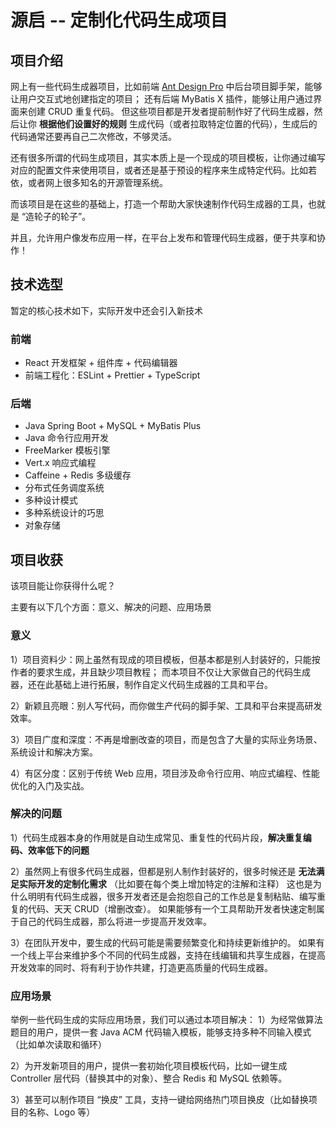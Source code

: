 # 源启 -- 定制化代码生成项目

## 项目介绍
网上有一些代码生成器项目，比如前端 [Ant Design Pro](https://pro.ant.design/zh-CN) 中后台项目脚手架，能够让用户交互式地创建指定的项目；
还有后端 MyBatis X 插件，能够让用户通过界面来创建 CRUD 重复代码。
但这些项目都是开发者提前制作好了代码生成器，然后让你 **根据他们设置好的规则** 生成代码（或者拉取特定位置的代码），生成后的代码通常还要再自己二次修改，不够灵活。

还有很多所谓的代码生成项目，其实本质上是一个现成的项目模板，让你通过编写对应的配置文件来使用项目，或者还是基于预设的程序来生成特定代码。比如若依，或者网上很多知名的开源管理系统。

而该项目是在这些的基础上，打造一个帮助大家快速制作代码生成器的工具，也就是 “造轮子的轮子”。

并且，允许用户像发布应用一样，在平台上发布和管理代码生成器，便于共享和协作！

## 技术选型
暂定的核心技术如下，实际开发中还会引入新技术

### 前端
- React 开发框架 + 组件库 + 代码编辑器
- 前端工程化：ESLint + Prettier + TypeScript

### 后端
- Java Spring Boot + MySQL + MyBatis Plus
- Java 命令行应用开发
- FreeMarker 模板引擎
- Vert.x 响应式编程
- Caffeine + Redis 多级缓存
- 分布式任务调度系统
- 多种设计模式
- 多种系统设计的巧思
- 对象存储

## 项目收获
该项目能让你获得什么呢？

主要有以下几个方面：意义、解决的问题、应用场景

### 意义
1）项目资料少：网上虽然有现成的项目模板，但基本都是别人封装好的，只能按作者的要求生成，并且缺少项目教程；
而本项目不仅让大家做自己的代码生成器，还在此基础上进行拓展，制作自定义代码生成器的工具和平台。

2）新颖且亮眼：别人写代码，而你做生产代码的脚手架、工具和平台来提高研发效率。

3）项目广度和深度：不再是增删改查的项目，而是包含了大量的实际业务场景、系统设计和解决方案。

4）有区分度：区别于传统 Web 应用，项目涉及命令行应用、响应式编程、性能优化的入门及实战。

### 解决的问题
1）代码生成器本身的作用就是自动生成常见、重复性的代码片段，**解决重复编码、效率低下的问题** 

2）虽然网上有很多代码生成器，但都是别人制作封装好的，很多时候还是 **无法满足实际开发的定制化需求** （比如要在每个类上增加特定的注解和注释）
这也是为什么明明有代码生成器，很多开发者还是会抱怨自己的工作总是复制粘贴、编写重复的代码、天天 CRUD（增删改查）。
如果能够有一个工具帮助开发者快速定制属于自己的代码生成器，那么将进一步提高开发效率。

3）在团队开发中，要生成的代码可能是需要频繁变化和持续更新维护的。
如果有一个线上平台来维护多个不同的代码生成器，支持在线编辑和共享生成器，在提高开发效率的同时、将有利于协作共建，打造更高质量的代码生成器。

### 应用场景
举例一些代码生成的实际应用场景，我们可以通过本项目解决：
1）为经常做算法题目的用户，提供一套 Java ACM 代码输入模板，能够支持多种不同输入模式（比如单次读取和循环）

2）为开发新项目的用户，提供一套初始化项目模板代码，比如一键生成 Controller 层代码（替换其中的对象）、整合 Redis 和 MySQL 依赖等。

3）甚至可以制作项目 “换皮” 工具，支持一键给网络热门项目换皮（比如替换项目的名称、Logo 等）